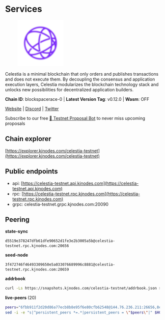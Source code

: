 # Services

<figure><img src="https://raw.githubusercontent.com/kj89/cosmos-images/main/logos/celestia.png" width="150" alt=""><figcaption></figcaption></figure>

Celestia is a minimal blockchain that only orders and publishes transactions and  does not execute them. By decoupling the consensus and application execution layers,  Celestia modularizes the blockchain technology stack and unlocks new possibilities  for decentralized application builders.

**Chain ID**: blockspacerace-0 | **Latest Version Tag**: v0.12.0 | **Wasm**: OFF

[Website](https://celestia.org) | [Discord](https://discord.gg/celestiacommunity) | [Twitter](https://twitter.com/CelestiaOrg)



Subscribe to our free [🤖 Testnet Proposal Bot](https://t.me/kjnodes_testnet_proposal_bot) to never miss upcoming proposals


## Chain explorer
[https://explorer.kjnodes.com/celestia-testnet](https://explorer.kjnodes.com/celestia-testnet)

## Public endpoints

* api: [https://celestia-testnet.api.kjnodes.com](https://celestia-testnet.api.kjnodes.com)
* rpc: [https://celestia-testnet.rpc.kjnodes.com](https://celestia-testnet.rpc.kjnodes.com)
* grpc: celestia-testnet.grpc.kjnodes.com:20090

## Peering

**state-sync**

```text
d5519e378247dfb61dfe90652d1fe3e2b3005a5b@celestia-testnet.rpc.kjnodes.com:20656
```

**seed-node**

```text
3f472746f46493309650e5a033076689996c8881@celestia-testnet.rpc.kjnodes.com:20659
```

**addrbook**
```bash
curl -Ls https://snapshots.kjnodes.com/celestia-testnet/addrbook.json > $HOME/.celestia-app/config/addrbook.json
```

**live-peers** (20)
```bash
peers="6fbb911f2d20d86a77ecb8b8e95f6e80cfb62548@144.76.236.211:26656,8ec3dfbfa971264d8cdd86352ffa7bf95d341254@168.119.64.90:26656,94b63fddfc78230f51aeb7ac34b9fb86bd042a77@46.4.53.94:30582,2b8f5b788108c593378ce0dad8faff180b854cb4@185.56.139.86:26656,a1a3fa715c6bc4257613cfbdec06e7d9a0e1edee@65.108.134.175:26656,572cb08735d4572fe62b2fc8b9555c479d8e162f@65.108.137.217:26656,ebf8c82dd6bc37aebcc38f5bff61593d9e3ca370@65.21.163.230:26656,0293f2cf7184da95bc6ea6ff31c7e97578b9c7ff@65.109.106.95:26656,b937814a2ddd889a9a72aaf48d013a47f98721ee@217.160.39.214:26656,2b9c71541bb54d13e887b9ec6ff88bf09ea4c4a3@138.197.134.254:26656,d5519e378247dfb61dfe90652d1fe3e2b3005a5b@65.109.68.190:20656,af66f28f19f747bd2b5a18d91d143dc8e035f86a@47.147.226.228:52656,5d02fa37f0fe3f198b3fdcea78b8961d04425b5d@185.227.135.173:26656,6df4a6d0db5a771b84055646fe3814c655dd3428@95.216.163.64:26656,dc76534dfede17c47ec162fce0937b446a627820@206.189.92.202:26656,a86db178fbf5f9072b1bd0df465b947c5bb715e1@142.165.207.19:46656,e9f81c5428fb9f3645c691dfd3f1038705bbc734@54.160.136.237:26656,02c88d98245ec8b06546f6b19866b758f2df2c6e@95.217.194.249:26656,29c8a82a0be59a2c6a5d6fb2ad0a2e1b4d09de0f@186.3.232.252:26656,5cb79244142c36768571cf1e791578dc45969fd2@195.189.97.33:23656"
sed -i -e "s|^persistent_peers *=.*|persistent_peers = \"$peers\"|" $HOME/.celestia-app/config/config.toml
```
